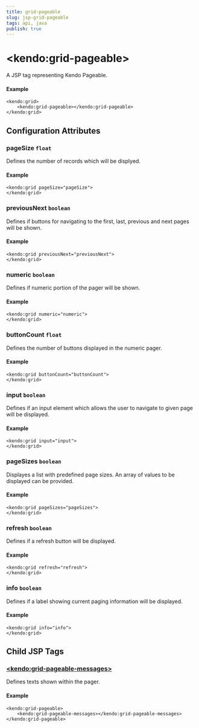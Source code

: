 ```yaml
---
title: grid-pageable
slug: jsp-grid-pageable
tags: api, java
publish: true
---
```


# \<kendo:grid-pageable\>
A JSP tag representing Kendo Pageable.

#### Example
    <kendo:grid>
        <kendo:grid-pageable></kendo:grid-pageable>
    </kendo:grid>


## Configuration Attributes


### pageSize `float`

Defines the number of records which will be displyed.

#### Example
    <kendo:grid pageSize="pageSize">
    </kendo:grid>



### previousNext `boolean`

Defines if buttons for navigating to the first, last, previous and next pages will be shown.

#### Example
    <kendo:grid previousNext="previousNext">
    </kendo:grid>



### numeric `boolean`

Defines if numeric portion of the pager will be shown.

#### Example
    <kendo:grid numeric="numeric">
    </kendo:grid>



### buttonCount `float`

Defines the number of buttons displayed in the numeric pager.

#### Example
    <kendo:grid buttonCount="buttonCount">
    </kendo:grid>



### input `boolean`

Defines if an input element which allows the user to navigate to given page will be displayed.

#### Example
    <kendo:grid input="input">
    </kendo:grid>



### pageSizes `boolean`

Displayes a list with predefined page sizes. An array of values to be displayed can be provided.

#### Example
    <kendo:grid pageSizes="pageSizes">
    </kendo:grid>



### refresh `boolean`

Defines if a refresh button will be displayed.

#### Example
    <kendo:grid refresh="refresh">
    </kendo:grid>



### info `boolean`

Defines if a label showing current paging information will be displayed.

#### Example
    <kendo:grid info="info">
    </kendo:grid>



## Child JSP Tags

### [\<kendo:grid-pageable-messages\>](/api/wrappers/jsp/grid/pageable-messages)

Defines texts shown within the pager.

#### Example

    <kendo:grid-pageable>
        <kendo:grid-pageable-messages></kendo:grid-pageable-messages>
    </kendo:grid-pageable>
 
